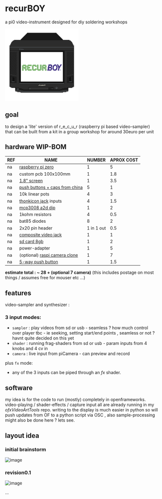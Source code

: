 # recurBOY
a pi0 video-instrument designed for diy soldering workshops

![alt text](splash.gif "Splash Screen")

## goal

to design a 'lite' version of r_e_c_u_r (raspberry pi based video-sampler) that can be built from a kit in a group workshop for around 30euro per unit

## hardware WIP-BOM

REF | NAME | NUMBER | APROX COST 
--- | --- | --- | ---
na | [raspberry pi zero] | 1 | 5
na | custom pcb 100x100mm | 1 | 1.8
na | [1.8" screen] | 1 | 3.5
na | [push buttons + caps from china] | 5 | 1 
na | 10k linear pots | 4 | 3
na | [thonkicon jack] inputs | 4 | 1.5
na | [mcp3008 a2d dip] | 1 | 2
na | 1kohm resistors | 4 | 0.5
na | bat85 diodes| 8 | 2
na | 2x20 pin header | 1 in 1 out | 0.5
na | [composite video jack] | 1 | 1
na | [sd card 8gb] | 1 | 2 |
na | power-adapter | 1 |  5
na | (optional) [raspi camera clone] | 1 | 7
na | [5-way push button] | 1 | 1.5


__estimate total : ~ 28 + (optional 7 camera)__
(this includes postage on most things / assumes free for mouser etc ...)

## features

video-sampler and synthesizer : 

### 3 input modes:

- `sampler` : play videos from sd or usb - seamless ? how much control over player tbc - ie seeking, setting start/end points , seamless or not ? havnt quite decided on this yet
- `shader` : running frag-shaders from sd or usb - param inputs from 4 knobs and 4 cv in
- `camera` : live input from piCamera - can preview and record

plus `fx` mode:

- any of the 3 inputs can be piped through an _fx_ shader.

## software

my idea is for the code to run (mostly) completely in openframeworks. video-playing / shader-effects / capture input all are already running in my _ofxVideoArtTools_ repo. writing to the display is much easier in python so will push updates from OF to a python script via OSC , also sample-processing might also be done here ? lets see.

## layout idea

### initial brainstorm

![image](https://user-images.githubusercontent.com/12017938/60989363-1d87fb80-a346-11e9-8037-842e402947fb.png)

### revision0.1

![image](https://user-images.githubusercontent.com/12017938/63300041-8b292f00-c2d7-11e9-9079-4668646ccf98.png)

...

[raspberry pi zero]: https://www.berrybase.de/raspberry-pi-zero-v1.3
[1.8" screen]: https://www.aliexpress.com/item/32996979276.html
[mcp3008 a2d dip]: https://www.aliexpress.com/item/32735896933.html
[push buttons + caps from china]: https://www.aliexpress.com/item/32826994795.html
[thonkicon jack]: https://modularaddict.com/pj301m12-jacks
[sd card 8gb]: https://www.aliexpress.com/item/33040093922.html
[composite video jack]: https://www.mouser.de/ProductDetail/CUI/RCJ-024?qs=%2Fha2pyFadujC6XIlhTY7nF4RUCR%2FYibjfCLz8sPuiKglF9KHFnEXMg%3D%3D
[raspi camera clone]: https://www.aliexpress.com/item/32825264717.html
[5-way push button]: https://www.aliexpress.com/item/32845147449.html

